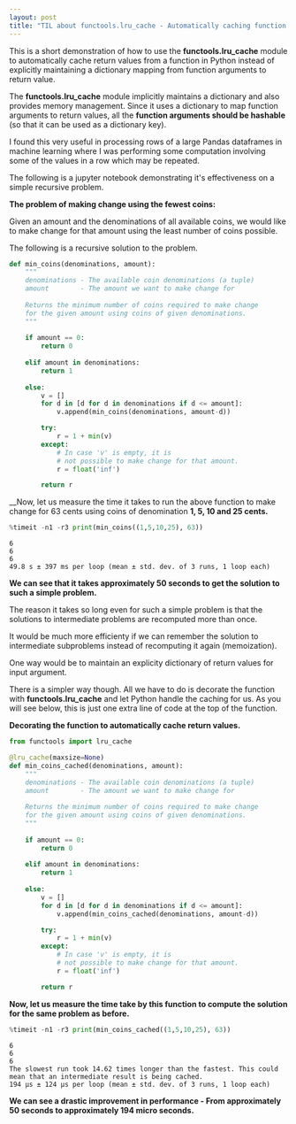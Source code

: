 ```yaml
---
layout: post
title: "TIL about functools.lru_cache - Automatically caching function return values in Python"
---
```


This is a short demonstration of how to use the __functools.lru_cache__ module to
automatically cache return values from a function in Python instead of explicitly
maintaining a dictionary mapping from function arguments to return value.

The __functools.lru_cache__ module implicitly maintains a dictionary and also
provides memory management. Since it uses a dictionary to map function arguments
to return values, all the __function arguments should be hashable__ (so that it can
be used as a dictionary key).

I found this very useful in processing rows of a large Pandas dataframes in
machine learning where I was performing some computation involving some of the
values in a row which may be repeated.

The following is a jupyter notebook demonstrating it's effectiveness on a simple
recursive problem.



__The problem of making change using the fewest coins:__

Given an amount and the denominations of all available coins, 
we would like to make change for that amount using the least 
number of coins possible.

The following is a recursive solution to the problem.


```python
def min_coins(denominations, amount):
    """
    denominations - The available coin denominations (a tuple)
    amount        - The amount we want to make change for
    
    Returns the minimum number of coins required to make change
    for the given amount using coins of given denominations.
    """
    
    if amount == 0:
        return 0
    
    elif amount in denominations:
        return 1
    
    else:
        v = []
        for d in [d for d in denominations if d <= amount]:
            v.append(min_coins(denominations, amount-d))

        try:
            r = 1 + min(v)
        except:
            # In case 'v' is empty, it is
            # not possible to make change for that amount.
            r = float('inf')

        return r
```

__Now, let us measure the time it takes to run the above function to make change for 63 cents using coins of denomination __1, 5, 10 and 25 cents.__


```python
%timeit -n1 -r3 print(min_coins((1,5,10,25), 63))
```

    6
    6
    6
    49.8 s ± 397 ms per loop (mean ± std. dev. of 3 runs, 1 loop each)


__We can see that it takes approximately 50 seconds to get the solution to such a simple problem.__

The reason it takes so long even for such a simple problem is that the solutions to intermediate problems are recomputed more than once.

It would be much more efficienty if we can remember the solution to intermediate subproblems instead of recomputing it again (memoization).

One way would be to maintain an explicity dictionary of return values for input argument.

There is a simpler way though. All we have to do is decorate the function with __functools.lru_cache__ and let Python handle the caching for us. As you will see below, this is just one extra line of code at the top of the function.

__Decorating the function to automatically cache return values.__


```python
from functools import lru_cache

@lru_cache(maxsize=None)
def min_coins_cached(denominations, amount):
    """
    denominations - The available coin denominations (a tuple)
    amount        - The amount we want to make change for
    
    Returns the minimum number of coins required to make change
    for the given amount using coins of given denominations.
    """
    
    if amount == 0:
        return 0
    
    elif amount in denominations:
        return 1
    
    else:
        v = []
        for d in [d for d in denominations if d <= amount]:
            v.append(min_coins_cached(denominations, amount-d))

        try:
            r = 1 + min(v)
        except:
            # In case 'v' is empty, it is
            # not possible to make change for that amount.
            r = float('inf')

        return r
```

__Now, let us measure the time take by this function to compute the solution for the same problem as before.__


```python
%timeit -n1 -r3 print(min_coins_cached((1,5,10,25), 63))
```

    6
    6
    6
    The slowest run took 14.62 times longer than the fastest. This could mean that an intermediate result is being cached.
    194 µs ± 124 µs per loop (mean ± std. dev. of 3 runs, 1 loop each)


__We can see a drastic improvement in performance - From approximately 50 seconds to approximately 194 micro seconds.__
